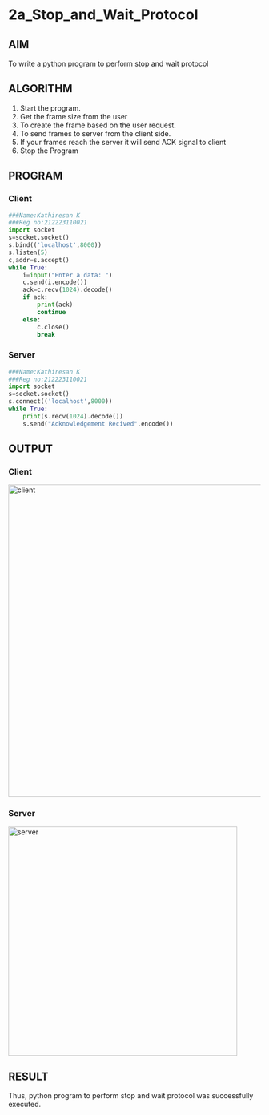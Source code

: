 # 2a_Stop_and_Wait_Protocol
## AIM 
To write a python program to perform stop and wait protocol
## ALGORITHM
1. Start the program.
2. Get the frame size from the user
3. To create the frame based on the user request.
4. To send frames to server from the client side.
5. If your frames reach the server it will send ACK signal to client
6. Stop the Program
## PROGRAM
### Client
```python
###Name:Kathiresan K
###Reg no:212223110021
import socket
s=socket.socket()
s.bind(('localhost',8000))
s.listen(5)
c,addr=s.accept()
while True:
    i=input("Enter a data: ")
    c.send(i.encode())
    ack=c.recv(1024).decode()
    if ack:
        print(ack)
        continue
    else:
        c.close()
        break
```
### Server
```python
###Name:Kathiresan K
###Reg no:212223110021
import socket
s=socket.socket()
s.connect(('localhost',8000))
while True:
    print(s.recv(1024).decode())
    s.send("Acknowledgement Recived".encode())
```
## OUTPUT
### Client
<img width="623" alt="client" src="https://github.com/user-attachments/assets/9acf1287-39e9-480d-933f-7fe3b45fe3a9">

### Server
<img width="457" alt="server" src="https://github.com/user-attachments/assets/9a3894d2-3b5d-45fe-9b39-caeb2ac7532e">

## RESULT
Thus, python program to perform stop and wait protocol was successfully executed.
